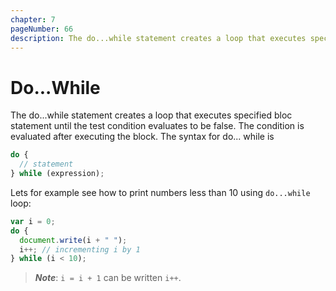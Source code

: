 ```yaml
---
chapter: 7
pageNumber: 66
description: The do...while statement creates a loop that executes specified bloc statement until the test condition evaluates to be false. The condition is evaluated after executing the block.
---
```

# Do...While

The do...while statement creates a loop that executes specified bloc statement until the test condition evaluates to be false. The condition is evaluated after executing the block. The syntax for do... while is

```javascript
do {
  // statement
} while (expression);
```

Lets for example see how to print numbers less than 10 using `do...while` loop:

```javascript
var i = 0;
do {
  document.write(i + " ");
  i++; // incrementing i by 1
} while (i < 10);
```

> _**Note**_: `i = i + 1` can be written `i++`.

